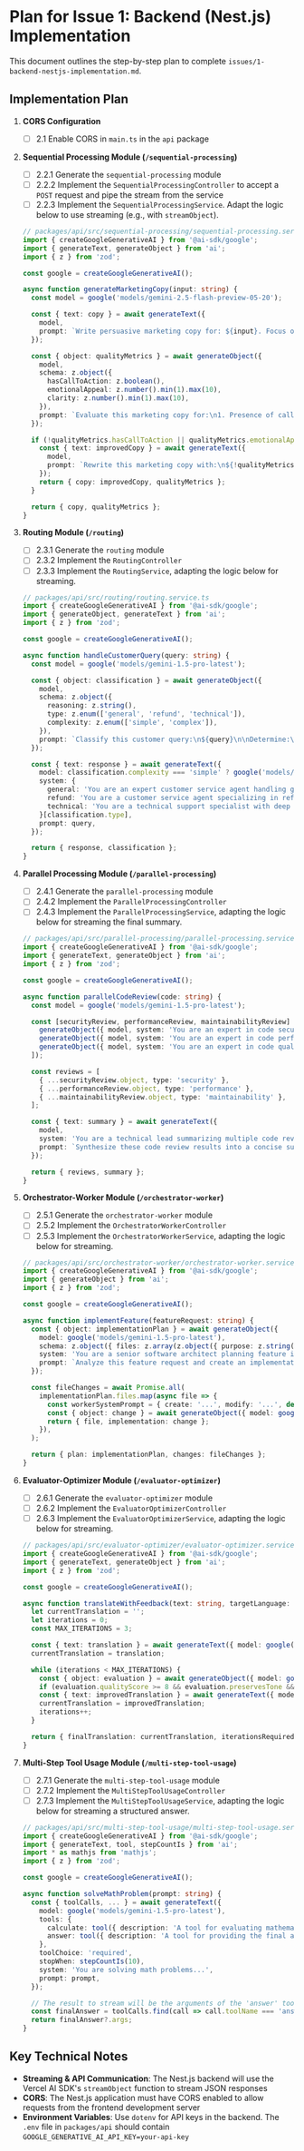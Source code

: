 # Plan for Issue 1: Backend (Nest.js) Implementation

This document outlines the step-by-step plan to complete `issues/1-backend-nestjs-implementation.md`.

## Implementation Plan

1. **CORS Configuration**
   - [ ] 2.1 Enable CORS in `main.ts` in the `api` package

2. **Sequential Processing Module (`/sequential-processing`)**
   - [ ] 2.2.1 Generate the `sequential-processing` module  
   - [ ] 2.2.2 Implement the `SequentialProcessingController` to accept a `POST` request and pipe the stream from the service
   - [ ] 2.2.3 Implement the `SequentialProcessingService`. Adapt the logic below to use streaming (e.g., with `streamObject`).

   ```typescript
   // packages/api/src/sequential-processing/sequential-processing.service.ts
   import { createGoogleGenerativeAI } from '@ai-sdk/google';
   import { generateText, generateObject } from 'ai';
   import { z } from 'zod';

   const google = createGoogleGenerativeAI();

   async function generateMarketingCopy(input: string) {
     const model = google('models/gemini-2.5-flash-preview-05-20');

     const { text: copy } = await generateText({
       model,
       prompt: `Write persuasive marketing copy for: ${input}. Focus on benefits and emotional appeal.`,
     });

     const { object: qualityMetrics } = await generateObject({
       model,
       schema: z.object({
         hasCallToAction: z.boolean(),
         emotionalAppeal: z.number().min(1).max(10),
         clarity: z.number().min(1).max(10),
       }),
       prompt: `Evaluate this marketing copy for:\n1. Presence of call to action (true/false)\n2. Emotional appeal (1-10)\n3. Clarity (1-10)\n\nCopy to evaluate: ${copy}`,
     });

     if (!qualityMetrics.hasCallToAction || qualityMetrics.emotionalAppeal < 7 || qualityMetrics.clarity < 7) {
       const { text: improvedCopy } = await generateText({
         model,
         prompt: `Rewrite this marketing copy with:\n${!qualityMetrics.hasCallToAction ? '- A clear call to action' : ''}\n${qualityMetrics.emotionalAppeal < 7 ? '- Stronger emotional appeal' : ''}\n${qualityMetrics.clarity < 7 ? '- Improved clarity and directness' : ''}\n\nOriginal copy: ${copy}`,
       });
       return { copy: improvedCopy, qualityMetrics };
     }

     return { copy, qualityMetrics };
   }
   ```

3. **Routing Module (`/routing`)**
   - [ ] 2.3.1 Generate the `routing` module
   - [ ] 2.3.2 Implement the `RoutingController`
   - [ ] 2.3.3 Implement the `RoutingService`, adapting the logic below for streaming.

   ```typescript
   // packages/api/src/routing/routing.service.ts
   import { createGoogleGenerativeAI } from '@ai-sdk/google';
   import { generateObject, generateText } from 'ai';
   import { z } from 'zod';

   const google = createGoogleGenerativeAI();

   async function handleCustomerQuery(query: string) {
     const model = google('models/gemini-1.5-pro-latest');

     const { object: classification } = await generateObject({
       model,
       schema: z.object({
         reasoning: z.string(),
         type: z.enum(['general', 'refund', 'technical']),
         complexity: z.enum(['simple', 'complex']),
       }),
       prompt: `Classify this customer query:\n${query}\n\nDetermine:\n1. Query type (general, refund, or technical)\n2. Complexity (simple or complex)\n3. Brief reasoning for classification`,
     });

     const { text: response } = await generateText({
       model: classification.complexity === 'simple' ? google('models/gemini-1.5-flash-latest') : google('models/gemini-1.5-pro-latest'),
       system: {
         general: 'You are an expert customer service agent handling general inquiries.',
         refund: 'You are a customer service agent specializing in refund requests. Follow company policy and collect necessary information.',
         technical: 'You are a technical support specialist with deep product knowledge. Focus on clear step-by-step troubleshooting.',
       }[classification.type],
       prompt: query,
     });

     return { response, classification };
   }
   ```

4. **Parallel Processing Module (`/parallel-processing`)**
   - [ ] 2.4.1 Generate the `parallel-processing` module
   - [ ] 2.4.2 Implement the `ParallelProcessingController`
   - [ ] 2.4.3 Implement the `ParallelProcessingService`, adapting the logic below for streaming the final summary.

   ```typescript
   // packages/api/src/parallel-processing/parallel-processing.service.ts
   import { createGoogleGenerativeAI } from '@ai-sdk/google';
   import { generateText, generateObject } from 'ai';
   import { z } from 'zod';

   const google = createGoogleGenerativeAI();

   async function parallelCodeReview(code: string) {
     const model = google('models/gemini-1.5-pro-latest');

     const [securityReview, performanceReview, maintainabilityReview] = await Promise.all([
       generateObject({ model, system: 'You are an expert in code security...', schema: z.object({ vulnerabilities: z.array(z.string()), riskLevel: z.enum(['low', 'medium', 'high']), suggestions: z.array(z.string()) }), prompt: `Review this code:\n${code}` }),
       generateObject({ model, system: 'You are an expert in code performance...', schema: z.object({ issues: z.array(z.string()), impact: z.enum(['low', 'medium', 'high']), optimizations: z.array(z.string()) }), prompt: `Review this code:\n${code}` }),
       generateObject({ model, system: 'You are an expert in code quality...', schema: z.object({ concerns: z.array(z.string()), qualityScore: z.number().min(1).max(10), recommendations: z.array(z.string()) }), prompt: `Review this code:\n${code}` }),
     ]);

     const reviews = [
       { ...securityReview.object, type: 'security' },
       { ...performanceReview.object, type: 'performance' },
       { ...maintainabilityReview.object, type: 'maintainability' },
     ];

     const { text: summary } = await generateText({
       model,
       system: 'You are a technical lead summarizing multiple code reviews.',
       prompt: `Synthesize these code review results into a concise summary with key actions:\n${JSON.stringify(reviews, null, 2)}`,
     });

     return { reviews, summary };
   }
   ```

5. **Orchestrator-Worker Module (`/orchestrator-worker`)**
   - [ ] 2.5.1 Generate the `orchestrator-worker` module
   - [ ] 2.5.2 Implement the `OrchestratorWorkerController`
   - [ ] 2.5.3 Implement the `OrchestratorWorkerService`, adapting the logic below for streaming.

   ```typescript
   // packages/api/src/orchestrator-worker/orchestrator-worker.service.ts
   import { createGoogleGenerativeAI } from '@ai-sdk/google';
   import { generateObject } from 'ai';
   import { z } from 'zod';

   const google = createGoogleGenerativeAI();

   async function implementFeature(featureRequest: string) {
     const { object: implementationPlan } = await generateObject({
       model: google('models/gemini-1.5-pro-latest'),
       schema: z.object({ files: z.array(z.object({ purpose: z.string(), filePath: z.string(), changeType: z.enum(['create', 'modify', 'delete']) })), estimatedComplexity: z.enum(['low', 'medium', 'high']) }),
       system: 'You are a senior software architect planning feature implementations.',
       prompt: `Analyze this feature request and create an implementation plan:\n${featureRequest}`,
     });

     const fileChanges = await Promise.all(
       implementationPlan.files.map(async file => {
         const workerSystemPrompt = { create: '...', modify: '...', delete: '...' }[file.changeType];
         const { object: change } = await generateObject({ model: google('models/gemini-1.5-pro-latest'), schema: z.object({ explanation: z.string(), code: z.string() }), system: workerSystemPrompt, prompt: `Implement the changes for ${file.filePath} to support:\n${file.purpose}\n\nConsider the overall feature context:\n${featureRequest}` });
         return { file, implementation: change };
       }),
     );

     return { plan: implementationPlan, changes: fileChanges };
   }
   ```

6. **Evaluator-Optimizer Module (`/evaluator-optimizer`)**
   - [ ] 2.6.1 Generate the `evaluator-optimizer` module
   - [ ] 2.6.2 Implement the `EvaluatorOptimizerController`
   - [ ] 2.6.3 Implement the `EvaluatorOptimizerService`, adapting the logic below for streaming.

   ```typescript
   // packages/api/src/evaluator-optimizer/evaluator-optimizer.service.ts
   import { createGoogleGenerativeAI } from '@ai-sdk/google';
   import { generateText, generateObject } from 'ai';
   import { z } from 'zod';

   const google = createGoogleGenerativeAI();

   async function translateWithFeedback(text: string, targetLanguage: string) {
     let currentTranslation = '';
     let iterations = 0;
     const MAX_ITERATIONS = 3;

     const { text: translation } = await generateText({ model: google('models/gemini-1.5-flash-latest'), system: 'You are an expert literary translator.', prompt: `Translate this text to ${targetLanguage}...\n${text}` });
     currentTranslation = translation;

     while (iterations < MAX_ITERATIONS) {
       const { object: evaluation } = await generateObject({ model: google('models/gemini-1.5-pro-latest'), schema: z.object({ qualityScore: z.number().min(1).max(10), preservesTone: z.boolean(), preservesNuance: z.boolean(), culturallyAccurate: z.boolean(), specificIssues: z.array(z.string()), improvementSuggestions: z.array(z.string()) }), system: 'You are an expert in evaluating literary translations.', prompt: `Evaluate this translation:\n\nOriginal: ${text}\nTranslation: ${currentTranslation}` });
       if (evaluation.qualityScore >= 8 && evaluation.preservesTone && evaluation.preservesNuance && evaluation.culturallyAccurate) break;
       const { text: improvedTranslation } = await generateText({ model: google('models/gemini-1.5-pro-latest'), system: 'You are an expert literary translator.', prompt: `Improve this translation based on the following feedback:\n${evaluation.specificIssues.join('\n')}\n${evaluation.improvementSuggestions.join('\n')}\n\nOriginal: ${text}\nCurrent Translation: ${currentTranslation}` });
       currentTranslation = improvedTranslation;
       iterations++;
     }

     return { finalTranslation: currentTranslation, iterationsRequired: iterations };
   }
   ```

7. **Multi-Step Tool Usage Module (`/multi-step-tool-usage`)**
   - [ ] 2.7.1 Generate the `multi-step-tool-usage` module
   - [ ] 2.7.2 Implement the `MultiStepToolUsageController`
   - [ ] 2.7.3 Implement the `MultiStepToolUsageService`, adapting the logic below for streaming a structured answer.

   ```typescript
   // packages/api/src/multi-step-tool-usage/multi-step-tool-usage.service.ts
   import { createGoogleGenerativeAI } from '@ai-sdk/google';
   import { generateText, tool, stepCountIs } from 'ai';
   import * as mathjs from 'mathjs';
   import { z } from 'zod';

   const google = createGoogleGenerativeAI();

   async function solveMathProblem(prompt: string) {
     const { toolCalls, ... } = await generateText({
       model: google('models/gemini-1.5-pro-latest'),
       tools: {
         calculate: tool({ description: 'A tool for evaluating mathematical expressions...', parameters: z.object({ expression: z.string() }), execute: async ({ expression }) => mathjs.evaluate(expression) }),
         answer: tool({ description: 'A tool for providing the final answer.', parameters: z.object({ steps: z.array(z.object({ calculation: z.string(), reasoning: z.string() })), answer: z.string() }) }),
       },
       toolChoice: 'required',
       stopWhen: stepCountIs(10),
       system: 'You are solving math problems...',
       prompt: prompt,
     });

     // The result to stream will be the arguments of the 'answer' tool call
     const finalAnswer = toolCalls.find(call => call.toolName === 'answer');
     return finalAnswer?.args;
   }
   ```

## Key Technical Notes
- **Streaming & API Communication**: The Nest.js backend will use the Vercel AI SDK's `streamObject` function to stream JSON responses
- **CORS**: The Nest.js application must have CORS enabled to allow requests from the frontend development server
- **Environment Variables**: Use `dotenv` for API keys in the backend. The `.env` file in `packages/api` should contain `GOOGLE_GENERATIVE_AI_API_KEY=your-api-key`
